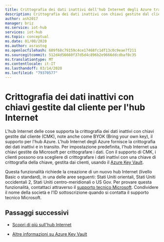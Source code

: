 ```yaml
---
title: Crittografia dei dati inattivi dell'hub Internet degli Azure tramite chiavi gestite dal cliente | Microsoft Docs
description: Crittografia dei dati inattivi con chiavi gestite dal cliente per l'hub Internet
author: ash2017
manager: briz
ms.service: iot-hub
services: iot-hub
ms.topic: conceptual
ms.date: 01/08/2020
ms.author: asrastog
ms.openlocfilehash: 609f68c79159c4ce17468fc1df13c0c9eae7f211
ms.sourcegitcommit: 512d4d56660f37d5d4c896b2e9666ddcdbaf0c35
ms.translationtype: MT
ms.contentlocale: it-IT
ms.lasthandoff: 03/14/2020
ms.locfileid: "79370577"
---
```

# <a name="encryption-of-data-at-rest-with-customer-managed-keys-for-iot-hub"></a>Crittografia dei dati inattivi con chiavi gestite dal cliente per l'hub Internet

L'hub Internet delle cose supporta la crittografia dei dati inattivi con chiavi gestite dal cliente (CMK), note anche come BYOK (Bring your own key), il supporto per l'hub Azure. L'hub Internet degli Azure fornisce la crittografia dei dati inattivi e in transito. Per impostazione predefinita, l'hub Internet usa chiavi gestite da Microsoft per crittografare i dati. Con il supporto di CMK, i clienti possono ora scegliere di crittografare i dati inattivi con una chiave di crittografia della chiave, gestita dai clienti, usando il [Azure Key Vault](https://azure.microsoft.com/services/key-vault/).

Questa funzionalità richiede la creazione di un nuovo hub Internet (livello Basic o standard), in una delle aree seguenti: Stati Uniti orientali, Stati Uniti occidentali 2, Stati Uniti centro-meridionali o US Gov. Per provare questa funzionalità, contattaci attraverso il [supporto tecnico Microsoft](https://azure.microsoft.com/support/create-ticket/). Condividere il nome della società e l'ID sottoscrizione quando si contatta il supporto tecnico Microsoft.

## <a name="next-steps"></a>Passaggi successivi

* [Scopri di più sull'hub Internet](https://docs.microsoft.com/azure/iot-hub/about-iot-hub)

* [Altre informazioni su Azure Key Vault](https://docs.microsoft.com/azure/key-vault/key-vault-overview)
